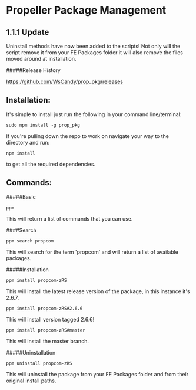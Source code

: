 Propeller Package Management
===

1.1.1 Update
---

Uninstall methods have now been added to the scripts! Not only will the script remove it from your FE Packages folder it will also remove the files moved around at installation.

#####Release History

https://github.com/WsCandy/prop_pkg/releases

Installation:
---

It's simple to install just run the following in your command line/terminal:

	sudo npm install -g prop_pkg

If you're pulling down the repo to work on navigate your way to the directory and run:

	npm install

to get all the required dependencies.

Commands:
---

#####Basic

	ppm

This will return a list of commands that you can use.

####Search

	ppm search propcom

This will search for the term 'propcom' and will return a list of available packages.

#####Installation

	ppm install propcom-zRS

This will install the latest release version of the package, in this instance it's 2.6.7.

	ppm install propcom-zRS#2.6.6

This will install version tagged 2.6.6!

	ppm install propcom-zRS#master

This will install the master branch.

#####Uninstallation

	ppm uninstall propcom-zRS

This will uninstall the package from your FE Packages folder and from their original install paths.